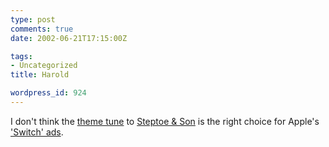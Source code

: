 ```yaml
---
type: post
comments: true
date: 2002-06-21T17:15:00Z

tags:
- Uncategorized
title: Harold

wordpress_id: 924
---
```


I don't think the [theme tune](http://www.btinternet.com/~tv_timewarp/steptoe_and_son/theme_tune.htm) to [Steptoe & Son](http://www.museum.tv/archives/etv/S/htmlS/steptoeands/steptoeands.htm) is the right choice for Apple's ['Switch' ads](http://www.apple.com/switch/ads/). 
